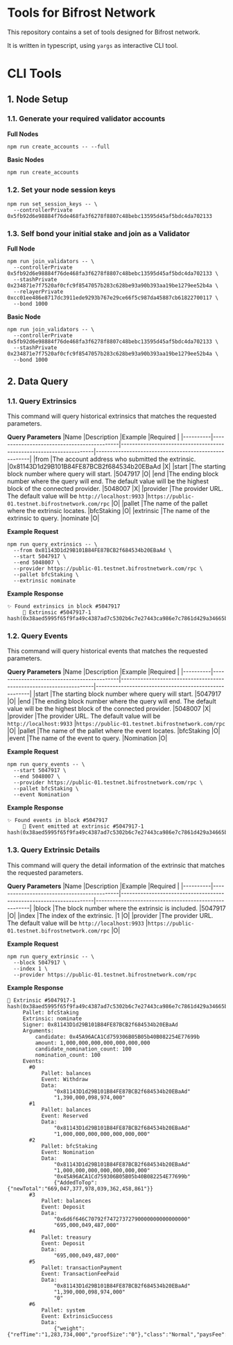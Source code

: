 # Tools for Bifrost Network

This repository contains a set of tools designed for Bifrost network.

It is written in typescript, using `yargs` as interactive CLI tool.

# CLI Tools

## 1. Node Setup

### 1.1. Generate your required validator accounts

**Full Nodes**

```
npm run create_accounts -- --full
```

**Basic Nodes**

```
npm run create_accounts
```

### 1.2. Set your node session keys

```
npm run set_session_keys -- \
  --controllerPrivate 0x5fb92d6e98884f76de468fa3f6278f8807c48bebc13595d45af5bdc4da702133
```

### 1.3. Self bond your initial stake and join as a Validator

**Full Node**

```
npm run join_validators -- \
  --controllerPrivate 0x5fb92d6e98884f76de468fa3f6278f8807c48bebc13595d45af5bdc4da702133 \
  --stashPrivate 0x234871e7f7520af0cfc9f8547057b283c628be93a90b393aa19be1279ee52b4a \
  --relayerPrivate 0xcc01ee486e8717dc3911ede9293b767e29ce66f5c987da45887cb61822700117 \
  --bond 1000
```

**Basic Node**

```
npm run join_validators -- \
  --controllerPrivate 0x5fb92d6e98884f76de468fa3f6278f8807c48bebc13595d45af5bdc4da702133 \
  --stashPrivate 0x234871e7f7520af0cfc9f8547057b283c628be93a90b393aa19be1279ee52b4a \
  --bond 1000
```

## 2. Data Query

### 1.1. Query Extrinsics
This command will query historical extrinsics that matches the requested parameters.

**Query Parameters**
|Name      |Description                                     |Example                                                         |Required                                                         |
|----------|--------------------------------------------|--------------------------------------------------------------------|------------------------------------------------------|
|from        |The account address who submitted the extrinsic.  |0x81143D1d29B101B84FE87BCB2f684534b20EBaAd  |X|
|start       |The starting block number where query will start.  |5047917  |O|
|end         |The ending block number where the query will end. The default value will be the highest block of the connected provider.  |5048007  |X|
|provider    |The provider URL. The default value will be `http://localhost:9933`  |`https://public-01.testnet.bifrostnetwork.com/rpc`  |O|
|pallet      |The name of the pallet where the extrinsic locates.  |bfcStaking  |O|
|extrinsic   |The name of the extrinsic to query.  |nominate  |O|

**Example Request**
```
npm run query_extrinsics -- \
  --from 0x81143D1d29B101B84FE87BCB2f684534b20EBaAd \
  --start 5047917 \
  --end 5048007 \
  --provider https://public-01.testnet.bifrostnetwork.com/rpc \
  --pallet bfcStaking \
  --extrinsic nominate
```

**Example Response**
```
✨ Found extrinsics in block #5047917
     🔖 Extrinsic #5047917-1 hash(0x38aed5995f65f9fa49c4387ad7c5302b6c7e27443ca986e7c7861d429a34665b)
```

### 1.2. Query Events
This command will query historical events that matches the requested parameters.

**Query Parameters**
|Name      |Description                                     |Example                                                         |Required                                                         |
|----------|--------------------------------------------|--------------------------------------------------------------------|------------------------------------------------------|
|start       |The starting block number where query will start.  |5047917  |O|
|end         |The ending block number where the query will end. The default value will be the highest block of the connected provider.  |5048007  |X|
|provider    |The provider URL. The default value will be `http://localhost:9933`  |`https://public-01.testnet.bifrostnetwork.com/rpc`  |O|
|pallet      |The name of the pallet where the event locates.  |bfcStaking  |O|
|event   |The name of the event to query.  |Nomination  |O|

**Example Request**
```
npm run query_events -- \
  --start 5047917 \
  --end 5048007 \
  --provider https://public-01.testnet.bifrostnetwork.com/rpc \
  --pallet bfcStaking \
  --event Nomination
```

**Example Response**
```
✨ Found events in block #5047917
     🔖 Event emitted at extrinsic #5047917-1 hash(0x38aed5995f65f9fa49c4387ad7c5302b6c7e27443ca986e7c7861d429a34665b)
```

### 1.3. Query Extrinsic Details
This command will query the detail information of the extrinsic that matches the requested parameters.

**Query Parameters**
|Name      |Description                                     |Example                                                         |Required                                                         |
|----------|--------------------------------------------|--------------------------------------------------------------------|------------------------------------------------------|
|block       |The block number where the extrinsic is included.  |5047917  |O|
|index       |The index of the extrinsic.  |1  |O|
|provider    |The provider URL. The default value will be `http://localhost:9933`  |`https://public-01.testnet.bifrostnetwork.com/rpc`  |O|

**Example Request**
```
npm run query_extrinsic -- \
  --block 5047917 \
  --index 1 \
  --provider https://public-01.testnet.bifrostnetwork.com/rpc
```

**Example Response**
```
🔖 Extrinsic #5047917-1 hash(0x38aed5995f65f9fa49c4387ad7c5302b6c7e27443ca986e7c7861d429a34665b)
     Pallet: bfcStaking
     Extrinsic: nominate
     Signer: 0x81143D1d29B101B84FE87BCB2f684534b20EBaAd
     Arguments:
         candidate: 0x45A96ACA1Cd759306B05B05b40B082254E77699b
         amount: 1,000,000,000,000,000,000,000
         candidate_nomination_count: 100
         nomination_count: 100
     Events:
       #0
           Pallet: balances
           Event: Withdraw
           Data:
               "0x81143D1d29B101B84FE87BCB2f684534b20EBaAd"
               "1,390,000,098,974,000"
       #1
           Pallet: balances
           Event: Reserved
           Data:
               "0x81143D1d29B101B84FE87BCB2f684534b20EBaAd"
               "1,000,000,000,000,000,000,000"
       #2
           Pallet: bfcStaking
           Event: Nomination
           Data:
               "0x81143D1d29B101B84FE87BCB2f684534b20EBaAd"
               "1,000,000,000,000,000,000,000"
               "0x45A96ACA1Cd759306B05B05b40B082254E77699b"
               {"AddedToTop":{"newTotal":"669,047,377,978,039,362,458,861"}}
       #3
           Pallet: balances
           Event: Deposit
           Data:
               "0x6d6f646C70792f74727372790000000000000000"
               "695,000,049,487,000"
       #4
           Pallet: treasury
           Event: Deposit
           Data:
               "695,000,049,487,000"
       #5
           Pallet: transactionPayment
           Event: TransactionFeePaid
           Data:
               "0x81143D1d29B101B84FE87BCB2f684534b20EBaAd"
               "1,390,000,098,974,000"
               "0"
       #6
           Pallet: system
           Event: ExtrinsicSuccess
           Data:
               {"weight":{"refTime":"1,283,734,000","proofSize":"0"},"class":"Normal","paysFee":"Yes"}
```
